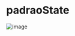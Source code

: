 # padraoState
![image](https://github.com/PedroHPMarques/padraoState/assets/71791347/7e0d22c7-caff-4623-8f59-9d089efdad85)
